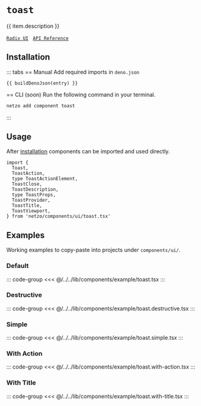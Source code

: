 <script setup>
import SectionDocsCards from '@theme/components/sections/SectionDocsCards.vue'
import en from '~/locales/en.js'
import { ui } from '~/../lib/components/registry.ts'
import { buildDenoJson } from '~/src/utils.ts'
const item = en.components.find(({ uid }) => uid === 'toast')
const entry = ui.find(i => item.uid === i.name)
</script>

<div class="mb-5 w-75px h-75px"  :class="item.icon" />

# `toast`

{{ item.description }}

[`Radix UI`](https://www.radix-ui.com/primitives/docs/components/toast)
&nbsp;
[`API Reference`](https://www.radix-ui.com/primitives/docs/components/toast#api-reference)

## Installation

::: tabs
== Manual
Add required imports in `deno.json`
```json-vue
{{ buildDenoJson(entry) }}
```
== CLI (soon)
Run the following command in your terminal.
```sh
netzo add component toast
```
:::

## Usage

After [installation](#installation) components can be imported and used directly.

```tsx
import {
  Toast,
  ToastAction,
  type ToastActionElement,
  ToastClose,
  ToastDescription,
  type ToastProps,
  ToastProvider,
  ToastTitle,
  ToastViewport,
} from 'netzo/components/ui/toast.tsx'
```

## Examples

Working examples to copy-paste into projects under `components/ui/`.

### Default

::: code-group
<<< @/../../lib/components/example/toast.tsx
:::

### Destructive

::: code-group
<<< @/../../lib/components/example/toast.destructive.tsx
:::

### Simple

::: code-group
<<< @/../../lib/components/example/toast.simple.tsx
:::

### With Action

::: code-group
<<< @/../../lib/components/example/toast.with-action.tsx
:::

### With Title

::: code-group
<<< @/../../lib/components/example/toast.with-title.tsx
:::
